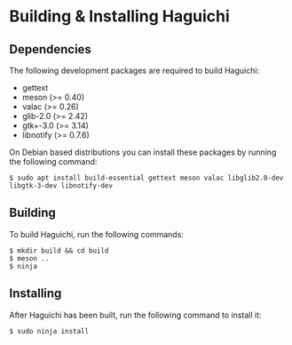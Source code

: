 
  Building & Installing Haguichi
  ==============================


  Dependencies
  ------------

  The following development packages are required to build Haguichi:

   * gettext
   * meson (>= 0.40)
   * valac (>= 0.26)
   * glib-2.0 (>= 2.42)
   * gtk+-3.0 (>= 3.14)
   * libnotify (>= 0.7.6)

  On Debian based distributions you can install these packages by running the following command:

    $ sudo apt install build-essential gettext meson valac libglib2.0-dev libgtk-3-dev libnotify-dev


  Building
  --------

  To build Haguichi, run the following commands:

    $ mkdir build && cd build
    $ meson ..
    $ ninja


  Installing
  ----------

  After Haguichi has been built, run the following command to install it:

    $ sudo ninja install

